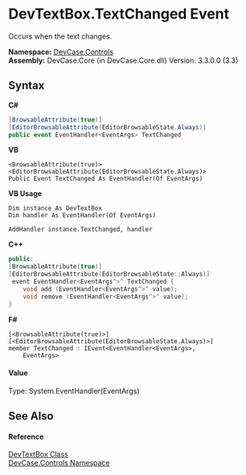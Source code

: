 # DevTextBox.TextChanged Event
 

Occurs when the text changes.

**Namespace:**&nbsp;<a href="N_DevCase_Controls">DevCase.Controls</a><br />**Assembly:**&nbsp;DevCase.Core (in DevCase.Core.dll) Version: 3.3.0.0 (3.3)

## Syntax

**C#**<br />
``` C#
[BrowsableAttribute(true)]
[EditorBrowsableAttribute(EditorBrowsableState.Always)]
public event EventHandler<EventArgs> TextChanged
```

**VB**<br />
``` VB
<BrowsableAttribute(true)>
<EditorBrowsableAttribute(EditorBrowsableState.Always)>
Public Event TextChanged As EventHandler(Of EventArgs)
```

**VB Usage**<br />
``` VB Usage
Dim instance As DevTextBox
Dim handler As EventHandler(Of EventArgs)

AddHandler instance.TextChanged, handler

```

**C++**<br />
``` C++
public:
[BrowsableAttribute(true)]
[EditorBrowsableAttribute(EditorBrowsableState::Always)]
 event EventHandler<EventArgs^>^ TextChanged {
	void add (EventHandler<EventArgs^>^ value);
	void remove (EventHandler<EventArgs^>^ value);
}
```

**F#**<br />
``` F#
[<BrowsableAttribute(true)>]
[<EditorBrowsableAttribute(EditorBrowsableState.Always)>]
member TextChanged : IEvent<EventHandler<EventArgs>,
    EventArgs>

```


#### Value
Type: System.EventHandler(EventArgs)

## See Also


#### Reference
<a href="T_DevCase_Controls_DevTextBox">DevTextBox Class</a><br /><a href="N_DevCase_Controls">DevCase.Controls Namespace</a><br />